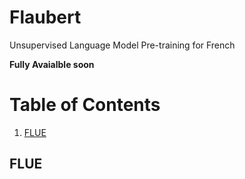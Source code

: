 # Flaubert
Unsupervised Language Model Pre-training for French 

**Fully Avaialble soon**

# Table of Contents
1. [FLUE](#FLUE)

## FLUE
